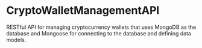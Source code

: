 # CryptoWalletManagementAPI
RESTful API for managing cryptocurrency wallets that uses MongoDB as the database and Mongoose for connecting to the database and defining data models.
